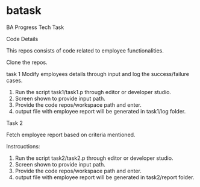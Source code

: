 # batask
BA Progress Tech Task

Code Details

This repos consists of code related to employee functionalities.

Clone the repos.

task 1
Modify employees details through input and log the success/failure cases. 

1. Run the script task1/task1.p through editor or developer studio.
2. Screen shown to provide input path.
3. Provide the code repos/workspace path and enter.
4. output file with employee report will be generated in task1/log folder.


Task 2

Fetch employee report based on criteria mentioned.

Instrcuctions:

1. Run the script task2/task2.p through editor or developer studio.
2. Screen shown to provide input path.
3. Provide the code repos/workspace path and enter.
4. output file with employee report will be generated in task2/report folder.
